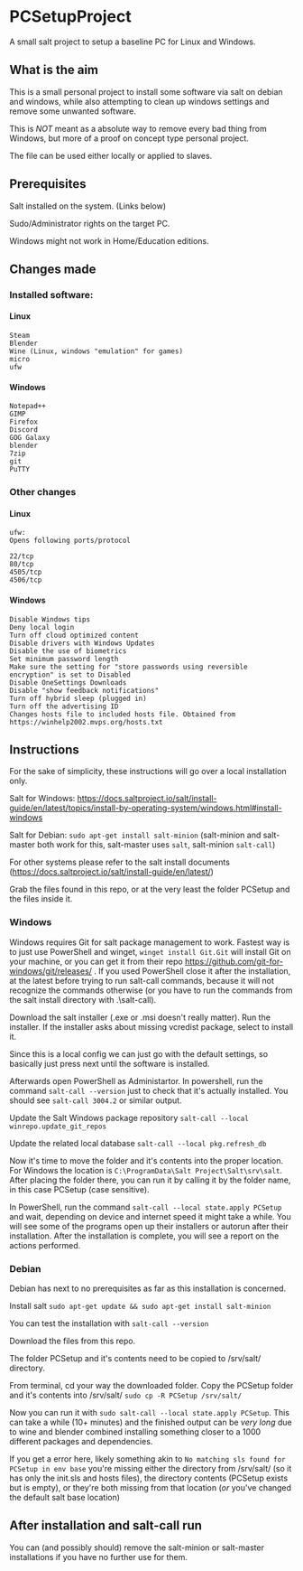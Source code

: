 # PCSetupProject
A small salt project to setup a baseline PC for Linux and Windows.

## What is the aim

This is a small personal project to install some software via salt on debian and windows, while also attempting to clean up windows settings and remove some unwanted software.

This is _NOT_ meant as a absolute way to remove every bad thing from Windows, but more of a proof on concept type personal project.

The file can be used either locally or applied to slaves. 

## Prerequisites

Salt installed on the system. (Links below)

Sudo/Administrator rights on the target PC.

Windows might not work in Home/Education editions.

## Changes made

### Installed software:

#### Linux
```
Steam
Blender
Wine (Linux, windows "emulation" for games)
micro
ufw
```

#### Windows
```
Notepad++
GIMP
Firefox
Discord
GOG Galaxy
blender
7zip
git
PuTTY
```

### Other changes

#### Linux
```
ufw:
Opens following ports/protocol

22/tcp
80/tcp
4505/tcp
4506/tcp
```

#### Windows
```
Disable Windows tips
Deny local login
Turn off cloud optimized content
Disable drivers with Windows Updates
Disable the use of biometrics
Set minimum password length
Make sure the setting for "store passwords using reversible encryption" is set to Disabled
Disable OneSettings Downloads
Disable "show feedback notifications"
Turn off hybrid sleep (plugged in)
Turn off the advertising ID
Changes hosts file to included hosts file. Obtained from https://winhelp2002.mvps.org/hosts.txt 
```

## Instructions

For the sake of simplicity, these instructions will go over a local installation only.

Salt for Windows: https://docs.saltproject.io/salt/install-guide/en/latest/topics/install-by-operating-system/windows.html#install-windows

Salt for Debian: `sudo apt-get install salt-minion` (salt-minion and salt-master both work for this, salt-master uses `salt`, salt-minion `salt-call`)

For other systems please refer to the salt install documents (https://docs.saltproject.io/salt/install-guide/en/latest/)

Grab the files found in this repo, or at the very least the folder PCSetup and the files inside it.

### Windows

Windows requires Git for salt package management to work. Fastest way is to just use PowerShell and winget, `winget install Git.Git` will install Git on your machine, or you can get it from their repo https://github.com/git-for-windows/git/releases/ . If you used PowerShell close it after the installation, at the latest before trying to run salt-call commands, because it will not recognize the commands otherwise (or you have to run the commands from the salt install directory with .\salt-call).

Download the salt installer (.exe or .msi doesn't really matter). Run the installer. If the installer asks about missing vcredist package, select to install it.

Since this is a local config we can just go with the default settings, so basically just press next until the software is installed.

Afterwards open PowerShell as Administartor. In powershell, run the command `salt-call --version` just to check that it's actually installed. You should see `salt-call 3004.2` or similar output.

Update the Salt Windows package repository `salt-call --local winrepo.update_git_repos`

Update the related local database `salt-call --local pkg.refresh_db`

Now it's time to move the folder and it's contents into the proper location. For Windows the location is `C:\ProgramData\Salt Project\Salt\srv\salt`. After placing the folder there, you can run it by calling it by the folder name, in this case PCSetup (case sensitive).

In PowerShell, run the command `salt-call --local state.apply PCSetup` and wait, depending on device and internet speed it might take a while. You will see some of the programs open up their installers or autorun after their installation. After the installation is complete, you will see a report on the actions performed.

### Debian

Debian has next to no prerequisites as far as this installation is concerned.

Install salt `sudo apt-get update && sudo apt-get install salt-minion`

You can test the installation with `salt-call --version`

Download the files from this repo. 

The folder PCSetup and it's contents need to be copied to /srv/salt/ directory.

From terminal, cd your way the downloaded folder. Copy the PCSetup folder and it's contents into /srv/salt/ `sudo cp -R PCSetup /srv/salt/`

Now you can run it with ```sudo salt-call --local state.apply PCSetup```. This can take a while (10+ minutes) and the finished output can be _very long_ due to wine and blender combined installing something closer to a 1000 different packages and dependencies.

If you get a error here, likely something akin to `No matching sls found for PCSetup in env base` you're missing either the directory from /srv/salt/ (so it has only the init.sls and hosts files), the directory contents (PCSetup exists but is empty), or they're both missing from that location (_or_ you've changed the default salt base location)

## After installation and salt-call run

You can (and possibly should) remove the salt-minion or salt-master installations if you have no further use for them.
